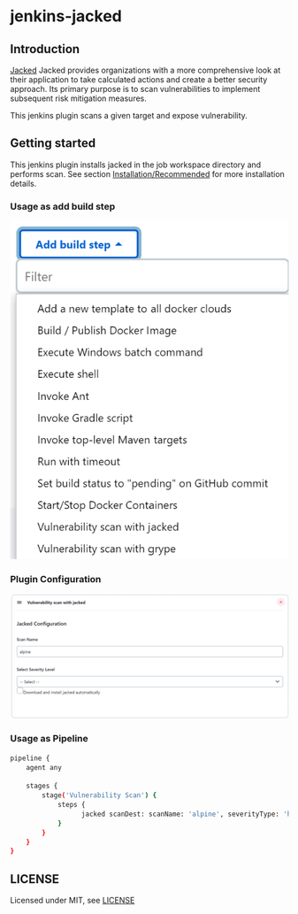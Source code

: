 # jenkins-jacked

## Introduction

[Jacked](https://github.com/carbonetes/jacked) Jacked provides organizations with a more comprehensive look at their application to take calculated actions and create a better security approach. Its primary purpose is to scan vulnerabilities to implement subsequent risk mitigation measures.

This jenkins plugin scans a given target and expose vulnerability.

## Getting started

This jenkins plugin installs jacked in the job workspace directory and performs scan. 
See section [Installation/Recommended](https://github.com/carbonetes/jacked) for more installation details.

### Usage as add build step

<img src="assets/add-build-step.png" alt="Jacked plugin" />

### Plugin Configuration

<img src="assets/configuration.png" alt="Jacked plugin configuration" />


### Usage as Pipeline
```sh
pipeline {
    agent any
    
    stages {
        stage('Vulnerability Scan') {
            steps {
                  jacked scanDest: scanName: 'alpine', severityType: 'high', autoInstall: true 
            }
        }
    }
}

```

## LICENSE

Licensed under MIT, see [LICENSE](LICENSE.md)

